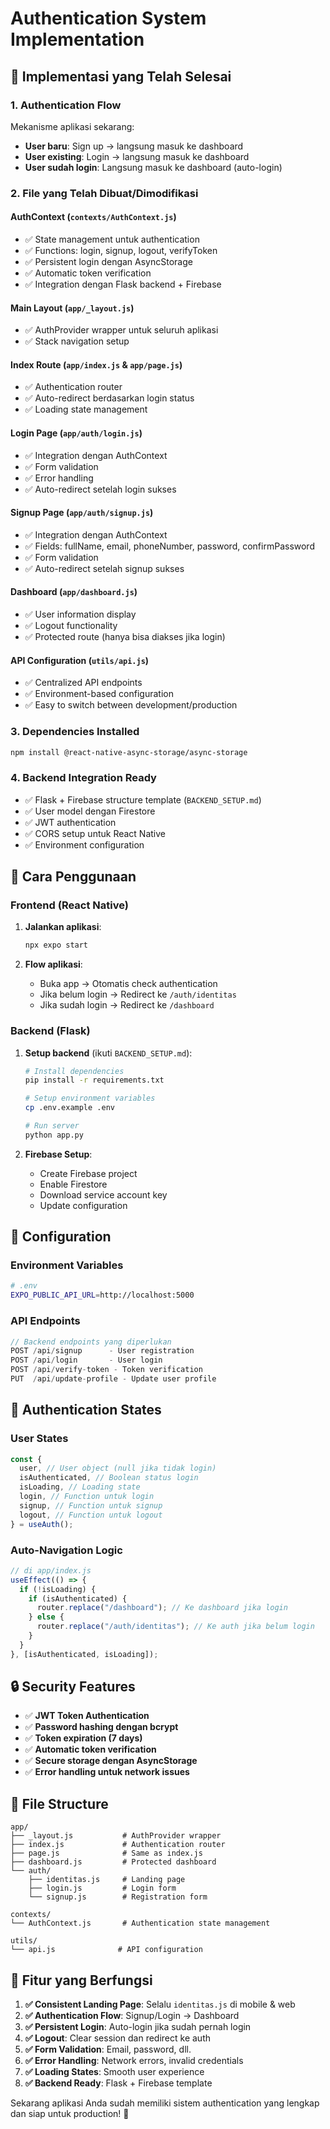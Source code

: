 # Authentication System Implementation

## 🎯 Implementasi yang Telah Selesai

### 1. **Authentication Flow**

Mekanisme aplikasi sekarang:

- **User baru**: Sign up → langsung masuk ke dashboard
- **User existing**: Login → langsung masuk ke dashboard
- **User sudah login**: Langsung masuk ke dashboard (auto-login)

### 2. **File yang Telah Dibuat/Dimodifikasi**

#### **AuthContext (`contexts/AuthContext.js`)**

- ✅ State management untuk authentication
- ✅ Functions: login, signup, logout, verifyToken
- ✅ Persistent login dengan AsyncStorage
- ✅ Automatic token verification
- ✅ Integration dengan Flask backend + Firebase

#### **Main Layout (`app/_layout.js`)**

- ✅ AuthProvider wrapper untuk seluruh aplikasi
- ✅ Stack navigation setup

#### **Index Route (`app/index.js` & `app/page.js`)**

- ✅ Authentication router
- ✅ Auto-redirect berdasarkan login status
- ✅ Loading state management

#### **Login Page (`app/auth/login.js`)**

- ✅ Integration dengan AuthContext
- ✅ Form validation
- ✅ Error handling
- ✅ Auto-redirect setelah login sukses

#### **Signup Page (`app/auth/signup.js`)**

- ✅ Integration dengan AuthContext
- ✅ Fields: fullName, email, phoneNumber, password, confirmPassword
- ✅ Form validation
- ✅ Auto-redirect setelah signup sukses

#### **Dashboard (`app/dashboard.js`)**

- ✅ User information display
- ✅ Logout functionality
- ✅ Protected route (hanya bisa diakses jika login)

#### **API Configuration (`utils/api.js`)**

- ✅ Centralized API endpoints
- ✅ Environment-based configuration
- ✅ Easy to switch between development/production

### 3. **Dependencies Installed**

```bash
npm install @react-native-async-storage/async-storage
```

### 4. **Backend Integration Ready**

- ✅ Flask + Firebase structure template (`BACKEND_SETUP.md`)
- ✅ User model dengan Firestore
- ✅ JWT authentication
- ✅ CORS setup untuk React Native
- ✅ Environment configuration

## 🚀 Cara Penggunaan

### **Frontend (React Native)**

1. **Jalankan aplikasi**:

   ```bash
   npx expo start
   ```

2. **Flow aplikasi**:
   - Buka app → Otomatis check authentication
   - Jika belum login → Redirect ke `/auth/identitas`
   - Jika sudah login → Redirect ke `/dashboard`

### **Backend (Flask)**

1. **Setup backend** (ikuti `BACKEND_SETUP.md`):

   ```bash
   # Install dependencies
   pip install -r requirements.txt

   # Setup environment variables
   cp .env.example .env

   # Run server
   python app.py
   ```

2. **Firebase Setup**:
   - Create Firebase project
   - Enable Firestore
   - Download service account key
   - Update configuration

## 🔧 Configuration

### **Environment Variables**

```bash
# .env
EXPO_PUBLIC_API_URL=http://localhost:5000
```

### **API Endpoints**

```javascript
// Backend endpoints yang diperlukan
POST /api/signup      - User registration
POST /api/login       - User login
POST /api/verify-token - Token verification
PUT  /api/update-profile - Update user profile
```

## 📱 Authentication States

### **User States**

```javascript
const {
  user, // User object (null jika tidak login)
  isAuthenticated, // Boolean status login
  isLoading, // Loading state
  login, // Function untuk login
  signup, // Function untuk signup
  logout, // Function untuk logout
} = useAuth();
```

### **Auto-Navigation Logic**

```javascript
// di app/index.js
useEffect(() => {
  if (!isLoading) {
    if (isAuthenticated) {
      router.replace("/dashboard"); // Ke dashboard jika login
    } else {
      router.replace("/auth/identitas"); // Ke auth jika belum login
    }
  }
}, [isAuthenticated, isLoading]);
```

## 🔒 Security Features

- ✅ **JWT Token Authentication**
- ✅ **Password hashing dengan bcrypt**
- ✅ **Token expiration (7 days)**
- ✅ **Automatic token verification**
- ✅ **Secure storage dengan AsyncStorage**
- ✅ **Error handling untuk network issues**

## 📂 File Structure

```
app/
├── _layout.js           # AuthProvider wrapper
├── index.js             # Authentication router
├── page.js              # Same as index.js
├── dashboard.js         # Protected dashboard
└── auth/
    ├── identitas.js     # Landing page
    ├── login.js         # Login form
    └── signup.js        # Registration form

contexts/
└── AuthContext.js       # Authentication state management

utils/
└── api.js              # API configuration
```

## 🎉 Fitur yang Berfungsi

1. **✅ Consistent Landing Page**: Selalu `identitas.js` di mobile & web
2. **✅ Authentication Flow**: Signup/Login → Dashboard
3. **✅ Persistent Login**: Auto-login jika sudah pernah login
4. **✅ Logout**: Clear session dan redirect ke auth
5. **✅ Form Validation**: Email, password, dll.
6. **✅ Error Handling**: Network errors, invalid credentials
7. **✅ Loading States**: Smooth user experience
8. **✅ Backend Ready**: Flask + Firebase template

Sekarang aplikasi Anda sudah memiliki sistem authentication yang lengkap dan siap untuk production! 🚀
